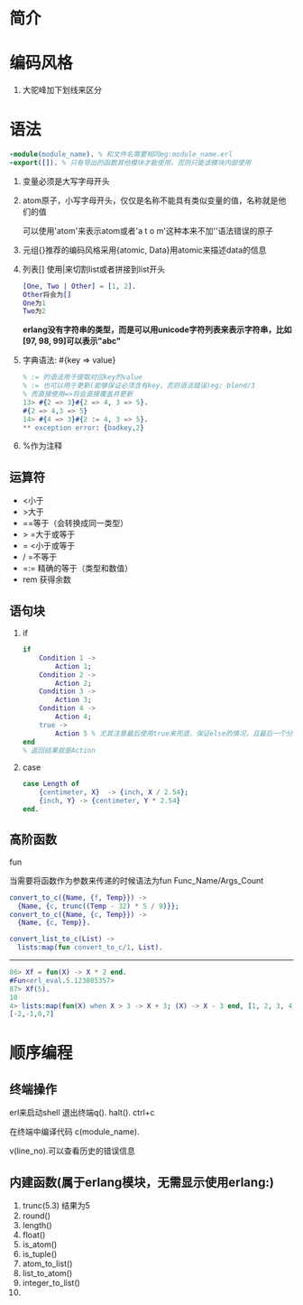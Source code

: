 # 简介

# 编码风格

1. 大驼峰加下划线来区分

# 语法
```erlang
-module(module_name). % 和文件名需要相同eg:module_name.erl
-export([]). % 只有导出的函数其他模块才能使用，否则只能该模块内部使用
```

1. 变量必须是大写字母开头

2. atom原子，小写字母开头，仅仅是名称不能具有类似变量的值，名称就是他们的值

   可以使用'atom'来表示atom或者'a t o m'这种本来不加''语法错误的原子

3. 元组{}推荐的编码风格采用{atomic, Data}用atomic来描述data的信息

4. 列表[] 使用|来切割list或者拼接到list开头

   ```erlang
   [One, Two | Other] = [1, 2]. 
   Other将会为[]
   One为1
   Two为2
   ```

   **erlang没有字符串的类型，而是可以用unicode字符列表来表示字符串，比如[97, 98, 99]可以表示"abc"**

5. 字典语法: #{key => value}

   ```erlang
   % := 的语法用于提取对应key的value
   % := 也可以用于更新(能够保证必须含有key，否则语法错误)eg: blend/3
   % 而直接使用=>将会直接覆盖并更新
   13> #{2 => 3}#{2 => 4, 3 => 5}.
   #{2 => 4,3 => 5}
   14> #{4 => 3}#{2 := 4, 3 => 5}.
   ** exception error: {badkey,2}
   ```

6. %作为注释

## 运算符

- <小于
- \>大于
- ==等于（会转换成同一类型）
- \> =大于或等于
- = <小于或等于
- / =不等于
- =:= 精确的等于（类型和数值）
- rem 获得余数

## 语句块

1. if

	```erlang
	if
    	Condition 1 ->
        	Action 1;
    	Condition 2 ->
        	Action 2;
    	Condition 3 ->
        	Action 3;
    	Condition 4 ->
        	Action 4;
        true ->
        	Action 5 % 尤其注意最后使用true来兜底，保证else的情况，且最后一个分支没有;号
	end
	% 返回结果就是Action
	```
	
2. case

   ```erlang
   case Length of
       {centimeter, X}  -> {inch, X / 2.54};
       {inch, Y} -> {centimeter, Y * 2.54}
   end.
   ```

## 高阶函数

fun

当需要将函数作为参数来传递的时候语法为fun Func\_Name/Args\_Count

```erlang
convert_to_c({Name, {f, Temp}}) ->
  {Name, {c, trunc((Temp - 32) * 5 / 9)}};
convert_to_c({Name, {c, Temp}}) ->
  {Name, {c, Temp}}.

convert_list_to_c(List) ->
  lists:map(fun convert_to_c/1, List).
```

---

```erlang
86> Xf = fun(X) -> X * 2 end.
#Fun<erl_eval.5.123085357>
87> Xf(5).
10
4> lists:map(fun(X) when X > 3 -> X + 3; (X) -> X - 3 end, [1, 2, 3, 4]).
[-2,-1,0,7]
```

# 顺序编程

## 终端操作
erl来启动shell
退出终端q(). halt(). ctrl+c

在终端中编译代码
c(module_name).

v(line_no).可以查看历史的错误信息

## 内建函数(属于erlang模块，无需显示使用erlang:)

1. trunc(5.3) 结果为5 
2. round()
3. length()
4. float()
5. is_atom()
6. is_tuple()
7. atom_to_list()
8. list_to_atom()
9. integer_to_list()
10. 